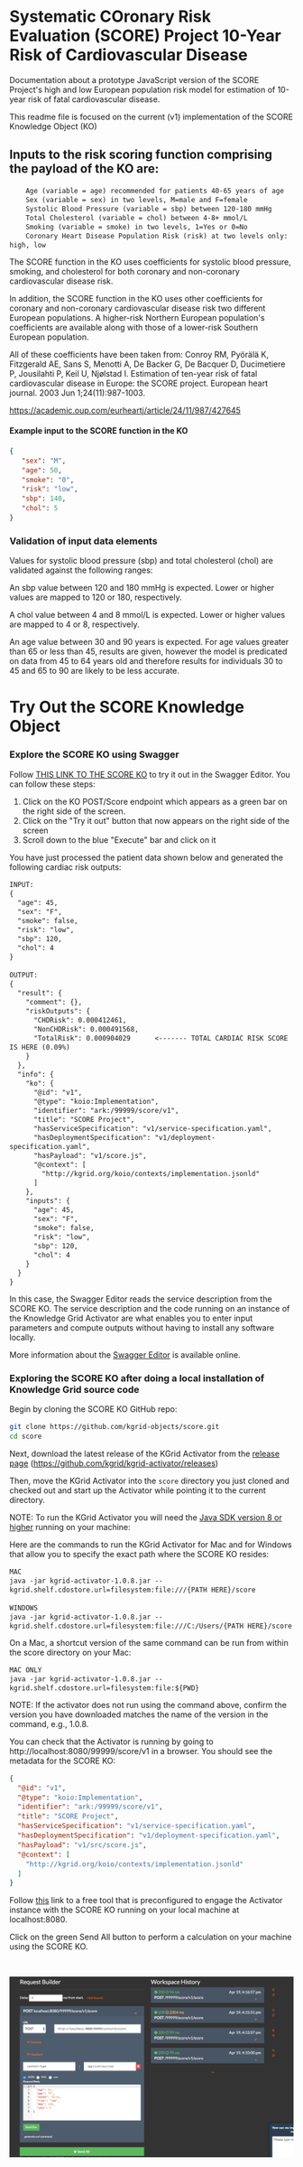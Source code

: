 <!--https://demo.kgrid.org/score/
Intended Use: Constraints (input/ouput format), what is the model, how can I see it in use
KGrid Personas: Integrator, Provider, Researcher-as-user 
-->

# Systematic COronary Risk Evaluation (SCORE) Project 10-Year Risk of Cardiovascular Disease
Documentation about a prototype JavaScript version of the SCORE Project's high and low European population risk model for estimation of 10-year risk of fatal cardiovascular disease.

This readme file is focused on the current (v1) implementation of the SCORE Knowledge Object (KO)

## Inputs to the risk scoring function comprising the payload of the KO are:
       
        Age (variable = age) recommended for patients 40-65 years of age
        Sex (variable = sex) in two levels, M=male and F=female
        Systolic Blood Pressure (variable = sbp) between 120-180 mmHg
        Total Cholesterol (variable = chol) between 4-8+ mmol/L
        Smoking (variable = smoke) in two levels, 1=Yes or 0=No
        Coronary Heart Disease Population Risk (risk) at two levels only: high, low 
        
The SCORE function in the KO uses coefficients for systolic blood pressure, smoking, and cholesterol for both coronary and non-coronary cardiovascular disease risk.
                
In addition, the SCORE function in the KO uses other coefficients for coronary and non-coronary cardiovascular disease risk two different European populations. A higher-risk Northern European population's coefficients are available along with those of a lower-risk Southern European population. 

All of these coefficients have been taken from:
Conroy RM, Pyörälä K, Fitzgerald AE, Sans S, Menotti A, De Backer G, De Bacquer D, Ducimetiere P, Jousilahti P, Keil U, Njølstad I. Estimation of ten-year risk of fatal cardiovascular disease in Europe: the SCORE project. European heart journal. 2003 Jun 1;24(11):987-1003.

https://academic.oup.com/eurheartj/article/24/11/987/427645

#### Example input to the SCORE function in the KO

```json
{
   "sex": "M", 
   "age": 50,
   "smoke": "0", 
   "risk": "low", 
   "sbp": 140, 
   "chol": 5 
}
```
        
### Validation of input data elements
Values for systolic blood pressure (sbp) and total cholesterol (chol) are validated against the following ranges:

An sbp value between 120 and 180 mmHg is expected. Lower or higher values are mapped to 120 or 180, respectively. 

A chol value between 4 and 8 mmol/L is expected.  Lower or higher values are mapped to 4 or 8, respectively. 

An age value between 30 and 90 years is expected. For age values greater than 65 or less than 45, results are given, however the model is predicated on data from 45 to 64 years old and therefore results for individuals 30 to 45 and 65 to 90 are likely to be less accurate.  

# Try Out the SCORE Knowledge Object

### Explore the SCORE KO using Swagger

Follow [THIS LINK TO THE SCORE KO](https://editor.swagger.io/?url=https://activator.kgrid.org/99999/score/v1/service-specification.yaml) to try it out in the Swagger Editor. You can follow these steps:

1. Click on the KO POST/Score endpoint which appears as a green bar on the right side of the screen.
2. Click on the "Try it out" button that now appears on the right side of the screen
3. Scroll down to the blue "Execute" bar and click on it

You have just processed the patient data shown below and generated the following cardiac risk outputs:

```
INPUT:
{
  "age": 45,
  "sex": "F",
  "smoke": false,
  "risk": "low",
  "sbp": 120,
  "chol": 4
}

OUTPUT:
{
  "result": {
    "comment": {},
    "riskOutputs": {
      "CHDRisk": 0.000412461,
      "NonCHDRisk": 0.000491568,
      "TotalRisk": 0.000904029      <------- TOTAL CARDIAC RISK SCORE IS HERE (0.09%)
    }
  },
  "info": {
    "ko": {
      "@id": "v1",
      "@type": "koio:Implementation",
      "identifier": "ark:/99999/score/v1",
      "title": "SCORE Project",
      "hasServiceSpecification": "v1/service-specification.yaml",
      "hasDeploymentSpecification": "v1/deployment-specification.yaml",
      "hasPayload": "v1/score.js",
      "@context": [
        "http://kgrid.org/koio/contexts/implementation.jsonld"
      ]
    },
    "inputs": {
      "age": 45,
      "sex": "F",
      "smoke": false,
      "risk": "low",
      "sbp": 120,
      "chol": 4
    }
  }
}
```

In this case, the Swagger Editor reads the service description from the SCORE KO. The service description and the code running on an instance of the Knowledge Grid Activator are what enables you to enter input parameters and compute outputs without having to install any software locally. 

More information about the [Swagger Editor](https://swagger.io/tools/swagger-editor/) is available online.

### Exploring the SCORE KO after doing a local installation of Knowledge Grid source code

Begin by cloning the SCORE KO GitHub repo:

```bash
git clone https://github.com/kgrid-objects/score.git
cd score
```

Next, download the latest release of the KGrid Activator from the [release page](https://github.com/kgrid/kgrid-activator/releases) (https://github.com/kgrid/kgrid-activator/releases)

Then, move the KGrid Activator into the `score` directory you just cloned and checked out and start up the Activator while pointing it to the current directory. 

NOTE: To run the KGrid Activator you will need the [Java SDK version 8 or higher](https://www.oracle.com/technetwork/java/javase/downloads/jdk8-downloads-2133151.html) running on your machine:

Here are the commands to run the KGrid Activator for Mac and for Windows that allow you to specify the exact path where the SCORE KO resides:

```
MAC
java -jar kgrid-activator-1.0.8.jar --kgrid.shelf.cdostore.url=filesystem:file:///{PATH HERE}/score

WINDOWS
java -jar kgrid-activator-1.0.8.jar --kgrid.shelf.cdostore.url=filesystem:file:///C:/Users/{PATH HERE}/score
```

On a Mac, a shortcut version of the same command can be run from within the score directory on your Mac:

```
MAC ONLY
java -jar kgrid-activator-1.0.8.jar --kgrid.shelf.cdostore.url=filesystem:file:${PWD}
```

NOTE: If the activator does not run using the command above, confirm the version you have downloaded matches the name of the version in the command, e.g., 1.0.8.

You can check that the Activator is running by going to http://localhost:8080/99999/score/v1 in a browser. You should see the metadata for the SCORE KO:

```json
{
  "@id": "v1",
  "@type": "koio:Implementation",
  "identifier": "ark:/99999/score/v1",
  "title": "SCORE Project",
  "hasServiceSpecification": "v1/service-specification.yaml",
  "hasDeploymentSpecification": "v1/deployment-specification.yaml",
  "hasPayload": "v1/src/score.js",
  "@context": [
    "http://kgrid.org/koio/contexts/implementation.jsonld"
  ]
}
```

Follow [this](https://www.apirequest.io/5cba2a476c7cdd3c5844dd3b?at=eyJhcHAiOiI1Y2JhMmE0NzZjN2NkZDNjNTg0NGRkM2IiLCJhdWQiOiI2dVowbk9qZnJyOE5JajRyOEk2Tk51clN2RjdWWTJtTCIsInZlciI6IjEiLCJvcmciOiIwOjAiLCJwZXJtaXNzaW9ucyI6eyIwOjAiOnsic2NwIjoiY3JlYXRlOndvcmtzcGFjZXMgcmVhZDp3b3Jrc3BhY2VzIHVwZGF0ZTp3b3Jrc3BhY2VzIGRlbGV0ZTp3b3Jrc3BhY2VzIn19LCJleHAiOjE1NTgyMjQwMDAsImp0aSI6IjJmNTg1ZTMxLTYzYjEtNGY5MS05OWY4LWY2Y2NkOWE5MGNmZCJ9.jCDq5VKBnXvU1OWzhJvOH4PqXJnQK_Ux-sPP5V8OYPY) link to a free tool that is preconfigured to engage the Activator instance with the SCORE KO running on your local machine at localhost:8080.

Click on the green Send All button to perform a calculation on your machine using the SCORE KO.

&nbsp;
&nbsp;


![KO POST](resources/request.png?raw=true "Title")



